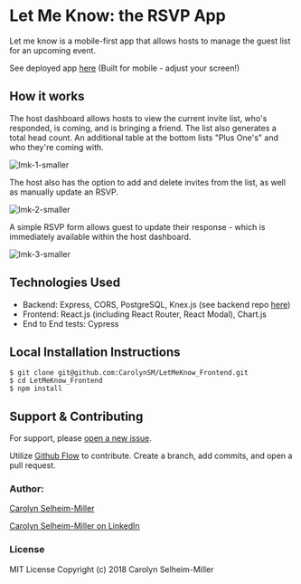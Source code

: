# Let Me Know: the RSVP App

Let me know is a mobile-first app that allows hosts to manage the guest list for an upcoming event. 

See deployed app [here](https://letmeknow-csm.herokuapp.com/) (Built for mobile - adjust your screen!)

## How it works
The host dashboard allows hosts to view the current invite list, who's responded, is coming, and is bringing a friend. The list also generates a total head count.  An additional table at the bottom lists "Plus One's" and who they're coming with.

  ![lmk-1-smaller](https://user-images.githubusercontent.com/31423437/36393894-d1aff2be-156e-11e8-80cb-742a8feda9dd.gif)
  
  The host also has the option to add and delete invites from the list, as well as manually update an RSVP.
  
  ![lmk-2-smaller](https://user-images.githubusercontent.com/31423437/36393928-ff8107c8-156e-11e8-855c-37a465f8e837.gif)

A simple RSVP form allows guest to update their response - which is immediately available within the host dashboard.

![lmk-3-smaller](https://user-images.githubusercontent.com/31423437/36393977-45d9d006-156f-11e8-905e-b2bbcdc95d3b.gif)


## Technologies Used
- Backend: Express, CORS, PostgreSQL, Knex.js (see backend repo [here](https://github.com/CarolynSM/LetMeKnow_Backend))
- Frontend: React.js (including React Router, React Modal), Chart.js
- End to End tests: Cypress

## Local Installation Instructions
    $ git clone git@github.com:CarolynSM/LetMeKnow_Frontend.git
    $ cd LetMeKnow_Frontend
    $ npm install

## Support & Contributing
For support, please [open a new issue](https://github.com/CarolynSM/LetMeKnow_Frontend/issues/new).

Utilize [Github Flow](https://guides.github.com/introduction/flow/) to contribute. Create a branch, add commits, and open a pull request.

### Author:
  [Carolyn Selheim-Miller](seecarolyncode.com)
  
  [Carolyn Selheim-Miller on LinkedIn](https://www.linkedin.com/in/carolynselheimmiller)

### License
MIT License
Copyright (c) 2018 Carolyn Selheim-Miller

